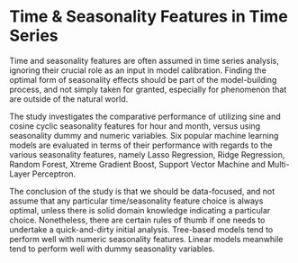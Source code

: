 # Time & Seasonality Features in Time Series

Time and seasonality features are often assumed in time series analysis, ignoring their crucial role as an input in model calibration. Finding the optimal form of seasonality effects should be part of the model-building process, and not simply taken for granted, especially for phenomenon that are outside of the natural world.

The study investigates the comparative performance of utilizing sine and cosine cyclic seasonality features for hour and month, versus using seasonality dummy and numeric variables. Six popular machine learning models are evaluated in terms of their performance with regards to the various seasonality features, namely Lasso Regression, Ridge Regression, Random Forest, Xtreme Gradient Boost, Support Vector Machine and Multi-Layer Perceptron. 

The conclusion of the study is that we should be data-focused, and not assume that any particular time/seasonality feature choice is always optimal, unless there is solid domain knowledge indicating a particular choice. Nonetheless, there are certain rules of thumb if one needs to undertake a quick-and-dirty initial analysis. Tree-based models tend to perform well with numeric seasonality features. Linear models meanwhile tend to perform well with dummy seasonality variables.
